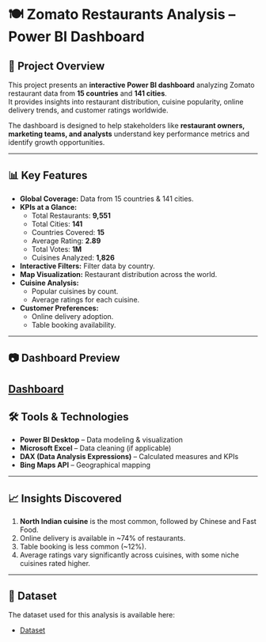 # 🍽️ Zomato Restaurants Analysis – Power BI Dashboard

## 📌 Project Overview
This project presents an **interactive Power BI dashboard** analyzing Zomato restaurant data from **15 countries** and **141 cities**.  
It provides insights into restaurant distribution, cuisine popularity, online delivery trends, and customer ratings worldwide.

The dashboard is designed to help stakeholders like **restaurant owners, marketing teams, and analysts** understand key performance metrics and identify growth opportunities.
 
---

## 📊 Key Features
- **Global Coverage:** Data from 15 countries & 141 cities.
- **KPIs at a Glance:**
  - Total Restaurants: **9,551**
  - Total Cities: **141**
  - Countries Covered: **15**
  - Average Rating: **2.89**
  - Total Votes: **1M**
  - Cuisines Analyzed: **1,826**
- **Interactive Filters:** Filter data by country.
- **Map Visualization:** Restaurant distribution across the world.
- **Cuisine Analysis:**  
  - Popular cuisines by count.  
  - Average ratings for each cuisine.
- **Customer Preferences:**  
  - Online delivery adoption.  
  - Table booking availability.

---

## 📷 Dashboard Preview
  

<a href = "https://github.com/ayushverma2411/Zomato-sales/blob/main/Screenshot%202025-08-08%20195917.png">Dashboard</a>
---

## 🛠️ Tools & Technologies
- **Power BI Desktop** – Data modeling & visualization
- **Microsoft Excel** – Data cleaning (if applicable)
- **DAX (Data Analysis Expressions)** – Calculated measures and KPIs
- **Bing Maps API** – Geographical mapping

---

## 📈 Insights Discovered
1. **North Indian cuisine** is the most common, followed by Chinese and Fast Food.
2. Online delivery is available in ~74% of restaurants.
3. Table booking is less common (~12%).
4. Average ratings vary significantly across cuisines, with some niche cuisines rated higher.

---
## 📂 Dataset
The dataset used for this analysis is available here: 
- <a href ="https://github.com/ayushverma2411/Zomato-sales/blob/main/restaurant_data_cl.xlsx">Dataset</a>

